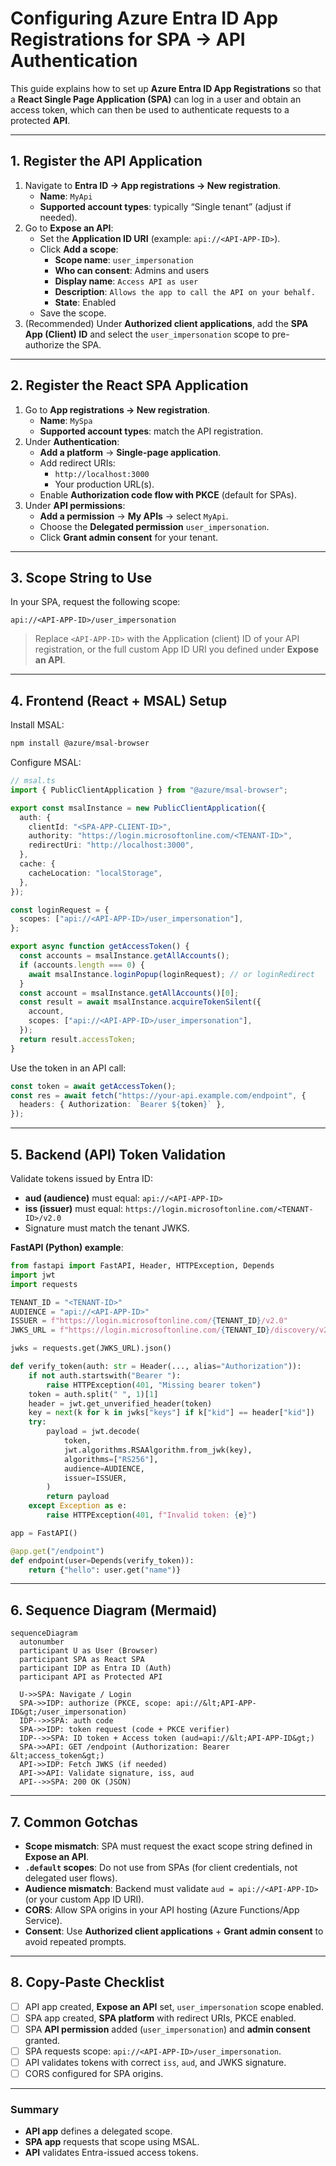 # Configuring Azure Entra ID App Registrations for SPA → API Authentication

This guide explains how to set up **Azure Entra ID App Registrations** so that a **React Single Page Application (SPA)** can log in a user and obtain an access token, which can then be used to authenticate requests to a protected **API**.

---

## 1. Register the API Application

1. Navigate to **Entra ID → App registrations → New registration**.
   - **Name**: `MyApi`
   - **Supported account types**: typically “Single tenant” (adjust if needed).
2. Go to **Expose an API**:
   - Set the **Application ID URI** (example: `api://<API-APP-ID>`).
   - Click **Add a scope**:
     - **Scope name**: `user_impersonation`
     - **Who can consent**: Admins and users
     - **Display name**: `Access API as user`
     - **Description**: `Allows the app to call the API on your behalf.`
     - **State**: Enabled
   - Save the scope.
3. (Recommended) Under **Authorized client applications**, add the **SPA App (Client) ID** and select the `user_impersonation` scope to pre-authorize the SPA.

---

## 2. Register the React SPA Application

1. Go to **App registrations → New registration**.
   - **Name**: `MySpa`
   - **Supported account types**: match the API registration.
2. Under **Authentication**:
   - **Add a platform** → **Single-page application**.
   - Add redirect URIs:
     - `http://localhost:3000`
     - Your production URL(s).
   - Enable **Authorization code flow with PKCE** (default for SPAs).
3. Under **API permissions**:
   - **Add a permission** → **My APIs** → select `MyApi`.
   - Choose the **Delegated permission** `user_impersonation`.
   - Click **Grant admin consent** for your tenant.

---

## 3. Scope String to Use

In your SPA, request the following scope:
```
api://<API-APP-ID>/user_impersonation
```
> Replace `<API-APP-ID>` with the Application (client) ID of your API registration, or the full custom App ID URI you defined under **Expose an API**.

---

## 4. Frontend (React + MSAL) Setup

Install MSAL:
```bash
npm install @azure/msal-browser
```

Configure MSAL:
```typescript
// msal.ts
import { PublicClientApplication } from "@azure/msal-browser";

export const msalInstance = new PublicClientApplication({
  auth: {
    clientId: "<SPA-APP-CLIENT-ID>",
    authority: "https://login.microsoftonline.com/<TENANT-ID>",
    redirectUri: "http://localhost:3000",
  },
  cache: {
    cacheLocation: "localStorage",
  },
});

const loginRequest = {
  scopes: ["api://<API-APP-ID>/user_impersonation"],
};

export async function getAccessToken() {
  const accounts = msalInstance.getAllAccounts();
  if (accounts.length === 0) {
    await msalInstance.loginPopup(loginRequest); // or loginRedirect
  }
  const account = msalInstance.getAllAccounts()[0];
  const result = await msalInstance.acquireTokenSilent({
    account,
    scopes: ["api://<API-APP-ID>/user_impersonation"],
  });
  return result.accessToken;
}
```

Use the token in an API call:
```typescript
const token = await getAccessToken();
const res = await fetch("https://your-api.example.com/endpoint", {
  headers: { Authorization: `Bearer ${token}` },
});
```

---

## 5. Backend (API) Token Validation

Validate tokens issued by Entra ID:

- **aud (audience)** must equal: `api://<API-APP-ID>`
- **iss (issuer)** must equal: `https://login.microsoftonline.com/<TENANT-ID>/v2.0`
- Signature must match the tenant JWKS.

**FastAPI (Python) example**:
```python
from fastapi import FastAPI, Header, HTTPException, Depends
import jwt
import requests

TENANT_ID = "<TENANT-ID>"
AUDIENCE = "api://<API-APP-ID>"
ISSUER = f"https://login.microsoftonline.com/{TENANT_ID}/v2.0"
JWKS_URL = f"https://login.microsoftonline.com/{TENANT_ID}/discovery/v2.0/keys"

jwks = requests.get(JWKS_URL).json()

def verify_token(auth: str = Header(..., alias="Authorization")):
    if not auth.startswith("Bearer "):
        raise HTTPException(401, "Missing bearer token")
    token = auth.split(" ", 1)[1]
    header = jwt.get_unverified_header(token)
    key = next(k for k in jwks["keys"] if k["kid"] == header["kid"])
    try:
        payload = jwt.decode(
            token,
            jwt.algorithms.RSAAlgorithm.from_jwk(key),
            algorithms=["RS256"],
            audience=AUDIENCE,
            issuer=ISSUER,
        )
        return payload
    except Exception as e:
        raise HTTPException(401, f"Invalid token: {e}")

app = FastAPI()

@app.get("/endpoint")
def endpoint(user=Depends(verify_token)):
    return {"hello": user.get("name")}
```

---

## 6. Sequence Diagram (Mermaid)

```mermaid
sequenceDiagram
  autonumber
  participant U as User (Browser)
  participant SPA as React SPA
  participant IDP as Entra ID (Auth)
  participant API as Protected API

  U->>SPA: Navigate / Login
  SPA->>IDP: authorize (PKCE, scope: api://&lt;API-APP-ID&gt;/user_impersonation)
  IDP-->>SPA: auth code
  SPA->>IDP: token request (code + PKCE verifier)
  IDP-->>SPA: ID token + Access token (aud=api://&lt;API-APP-ID&gt;)
  SPA->>API: GET /endpoint (Authorization: Bearer &lt;access_token&gt;)
  API->>IDP: Fetch JWKS (if needed)
  API->>API: Validate signature, iss, aud
  API-->>SPA: 200 OK (JSON)
```

---

## 7. Common Gotchas

- **Scope mismatch**: SPA must request the exact scope string defined in **Expose an API**.
- **`.default` scopes**: Do not use from SPAs (for client credentials, not delegated user flows).
- **Audience mismatch**: Backend must validate `aud = api://<API-APP-ID>` (or your custom App ID URI).
- **CORS**: Allow SPA origins in your API hosting (Azure Functions/App Service).
- **Consent**: Use **Authorized client applications** + **Grant admin consent** to avoid repeated prompts.

---

## 8. Copy-Paste Checklist

- [ ] API app created, **Expose an API** set, `user_impersonation` scope enabled.
- [ ] SPA app created, **SPA platform** with redirect URIs, PKCE enabled.
- [ ] SPA **API permission** added (`user_impersonation`) and **admin consent** granted.
- [ ] SPA requests scope: `api://<API-APP-ID>/user_impersonation`.
- [ ] API validates tokens with correct `iss`, `aud`, and JWKS signature.
- [ ] CORS configured for SPA origins.

---

### Summary

- **API app** defines a delegated scope.
- **SPA app** requests that scope using MSAL.
- **API** validates Entra-issued access tokens.
